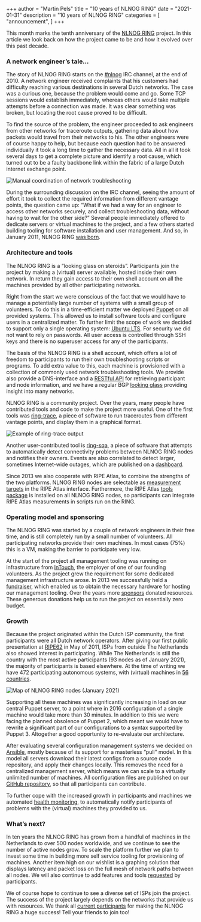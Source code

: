 +++
author = "Martin Pels"
title = "10 years of NLNOG RING"
date = "2021-01-31"
description = "10 years of NLNOG RING"
categories = [
    "announcement",
]
+++

This month marks the tenth anniversary of the [NLNOG RING](https://ring.nlnog.net/) project.
In this article we look back on how the project came to be and how it evolved over this past decade.

### A network engineer’s tale…

The story of NLNOG RING starts on the [#nlnog](https://nlnog.net/irc/) IRC channel, at the end of 2010.
A network engineer received complaints that his customers had difficulty reaching various destinations in several Dutch networks.
The case was a curious one, because the problem would come and go.
Some TCP sessions would establish immediately, whereas others would take multiple attempts before a connection was made.
It was clear something was broken, but locating the root cause proved to be difficult.

To find the source of the problem, the engineer proceeded to ask engineers from other networks for traceroute outputs, gathering data about how packets would travel from their networks to his.
The other engineers were of course happy to help, but because each question had to be answered individually it took a long time to gather the necessary data.
All in all it took several days to get a complete picture and identify a root cause, which turned out to be a faulty backbone link within the fabric of a large Dutch internet exchange point.

![Manual coordination of network troubleshooting](/images/post/10-years-of-nlnog-ring/original-problem.png "Manual coordination of network troubleshooting")

During the surrounding discussion on the IRC channel, seeing the amount of effort it took to collect the required information from different vantage points, the question came up: “What if we had a way for an engineer to access other networks securely, and collect troubleshooting data, without having to wait for the other side?”
Several people immediately offered to dedicate servers or virtual machines to the project, and a few others started building tooling for software installation and user management.
And so, in January 2011, NLNOG RING [was born](http://mailman.nlnog.net/pipermail/nlnog/2011-January/002433.html).

### Architecture and tools

The NLNOG RING is a “looking glass on steroids”. Participants join the project by making a (virtual) server available, hosted inside their own network. In return they gain access to their own shell account on all the machines provided by all other participating networks.

Right from the start we were conscious of the fact that we would have to manage a potentially large number of systems with a small group of volunteers.
To do this in a time-efficient matter we deployed [Puppet](https://puppet.com/) on all provided systems.
This allowed us to install software tools and configure users in a centralized matter.
To further limit the scope of work we decided to support only a single operating system: [Ubuntu LTS](https://ubuntu.com/blog/what-is-an-ubuntu-lts-release).
For security we did not want to rely on passwords. All user access is controlled through SSH keys and there is no superuser access for any of the participants.

The basis of the NLNOG RING is a shell account, which offers a lot of freedom to participants to run their own troubleshooting scripts or programs.
To add extra value to this, each machine is provisioned with a collection of commonly used network troubleshooting tools.
We provide also provide a DNS-interface and a [RESTful API](https://ring.nlnog.net/toolbox/restful-api/) for retrieving participant and node information, and we have a regular BGP [looking glass](http://lg.ring.nlnog.net/) providing insight into many networks.

NLNOG RING is a community project.
Over the years, many people have contributed tools and code to make the project more useful.
One of the first tools was [ring-trace](https://github.com/NLNOG/nlnog-ring/blob/master/scripts/ring-trace), a piece of software to run traceroutes from different vantage points, and display them in a graphical format.

![Example of ring-trace output](/images/post/10-years-of-nlnog-ring/trace-ring.nlnog.net.jpeg "Example of ring-trace output")

Another user-contributed tool is [ring-sqa](https://github.com/NLNOG/ring-sqa), a piece of software that attempts to automatically detect connectivity problems between NLNOG RING nodes and notifies their owners.
Events are also correlated to detect larger, sometimes Internet-wide outages, which are published on a [dashboard](http://sqa.ring.nlnog.net/).

Since 2013 we also cooperate with RIPE Atlas, to combine the strengths of the two platforms.
NLNOG RING nodes are selectable as [measurement targets](https://atlas.ripe.net/targets/ringnodes/list/) in the RIPE Atlas interface.
Furthermore, the RIPE Atlas [tools package](https://github.com/RIPE-NCC/ripe-atlas-tools) is installed on all NLNOG RING nodes, so participants can integrate RIPE Atlas measurements in scripts run on the RING.

### Operating model and sponsoring

The NLNOG RING was started by a couple of network engineers in their free time, and is still completely run by a small number of volunteers.
All participating networks provide their own machines.
In most cases (75%) this is a VM, making the barrier to participate very low.

At the start of the project all management tooling was running on infrastructure from [InTouch](https://intouch.eu/), the employer of one of our founding volunteers.
As the project grew the requirement for some dedicated management infrastructure arose.
In 2013 we successfully held a [fundraiser](https://ring.nlnog.net/post/ring-fundraiser-successfully-closed/), which enabled us to obtain the necessary hardware for hosting our management tooling.
Over the years more [sponsors](https://ring.nlnog.net/patrons/) donated resources. These generous donations help us to run the project on essentially zero budget.

### Growth

Because the project originated within the Dutch ISP community, the first participants were all Dutch network operators.
After giving our first public presentation at [RIPE62](https://ripe62.ripe.net/presentations/176-JobSnijders_NLNOG_RING_RIPE62.pdf) in May of 2011, ISPs from outside The Netherlands also showed interest in participating.
While The Netherlands is still the country with the most active participants (93 nodes as of January 2021), the majority of participants is based elsewhere.
At the time of writing we have 472 participating autonomous systems, with (virtual) machines in [56 countries](http://map.ring.nlnog.net/).

![Map of NLNOG RING nodes (January 2021)](/images/post/10-years-of-nlnog-ring/ring-map=january-2021.png "Map of NLNOG RING nodes (January 2021)")

Supporting all these machines was significantly increasing in load on our central Puppet server, to a point where in 2016 configuration of a single machine would take more than 30 minutes.
In addition to this we were facing the planned obsolence of Puppet 2, which meant we would have to rewrite a significant part of our configurations to a syntax supported by Puppet 3.
Altogether a good opportunity to re-evaluate our architecture.

After evaluating several configuration management systems we decided on [Ansible](https://www.ansible.com/), mostly because of its support for a masterless “pull” model.
In this model all servers download their latest configs from a source code repository, and apply their changes locally.
This removes the need for a centralized management server, which means we can scale to a virtually unlimited number of machines.
All configuration files are published on our [GitHub repository](https://github.com/NLNOG/ring-ansible/), so that all participants can contribute.

To further cope with the increased growth in participants and machines we automated [health monitoring](https://ring.nlnog.net/toolbox/health-monitoring/), to automatically notify participants of problems with the (virtual) machines they provided to us.

### What’s next?

In ten years the NLNOG RING has grown from a handful of machines in the Netherlands to over 500 nodes worldwide, and we continue to see the number of active nodes grow.
To scale the platform further we plan to invest some time in building more self service tooling for provisioning of machines.
Another item high on our wishlist is a graphing solution that displays latency and packet loss on the full mesh of network paths between all nodes.
We will also continue to add features and tools [requested](https://github.com/NLNOG/ring-ansible/issues) by participants.

We of course hope to continue to see a diverse set of ISPs join the project. The success of the project largely depends on the networks that provide us with resources. We thank all [current participants](https://ring.nlnog.net/participants/) for making the NLNOG RING a huge success! Tell your friends to join too!
